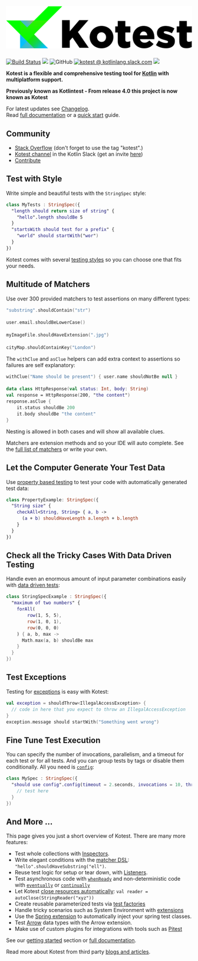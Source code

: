 ![Kotest](doc/logo7-with-text.png)
==========

[![Build Status](https://github.com/kotest/kotest/workflows/build/badge.svg)](https://github.com/kotest/kotest/actions)
[<img src="https://img.shields.io/maven-central/v/io.kotest/kotest-framework-api-jvm.svg?label=latest%20release"/>](http://search.maven.org/#search|ga|1|kotest)
![GitHub](https://img.shields.io/github/license/kotest/kotest)
[![kotest @ kotlinlang.slack.com](https://img.shields.io/static/v1?label=kotlinlang&message=kotest&color=blue&logo=slack)](https://kotlinlang.slack.com/archives/CT0G9SD7Z)
[<img src="https://img.shields.io/nexus/s/https/oss.sonatype.org/io.kotest/kotest-framework-api.svg?label=latest%20snapshot"/>](https://oss.sonatype.org/content/repositories/snapshots/io/kotest/)

__Kotest is a flexible and comprehensive testing tool for [Kotlin](https://kotlinlang.org/) with multiplatform support.__

**Previously known as Kotlintest - From release 4.0 this project is now known as Kotest**


For latest updates see [Changelog](CHANGELOG.md).<br/>
Read [full documentation](doc/reference.md) or a [quick start](doc/reference.md#getting-started) guide.

Community
---------
* [Stack Overflow](http://stackoverflow.com/questions/tagged/kotest) (don't forget to use the tag "kotest".)
* [Kotest channel](https://kotlinlang.slack.com/messages/kotest) in the Kotlin Slack (get an invite [here](http://slack.kotlinlang.org/))
* [Contribute](https://github.com/kotest/kotest/wiki/contribute)

Test with Style
---------------

Write simple and beautiful tests with the `StringSpec` style:

```kotlin
class MyTests : StringSpec({
  "length should return size of string" {
    "hello".length shouldBe 5
  }
  "startsWith should test for a prefix" {
    "world" should startWith("wor")
  }
})
```

Kotest comes with several [testing styles](doc/reference.md#testing-styles) so you can choose one that fits your needs.

Multitude of Matchers
---------------------

Use over 300 provided matchers to test assertions on many different types:

```kotlin
"substring".shouldContain("str")

user.email.shouldBeLowerCase()

myImageFile.shouldHaveExtension(".jpg")

cityMap.shouldContainKey("London")
```

The `withClue` and `asClue` helpers can add extra context to assertions so failures are self explanatory:

```kotlin
withClue("Name should be present") { user.name shouldNotBe null }

data class HttpResponse(val status: Int, body: String)
val response = HttpResponse(200, "the content")
response.asClue {
    it.status shouldBe 200
    it.body shouldBe "the content"
}
```

Nesting is allowed in both cases and will show all available clues.

Matchers are extension methods and so your IDE will auto complete. See the [full list of matchers](doc/matchers.md) or write your own.

Let the Computer Generate Your Test Data
----------------------------------------

Use [property based testing](doc/property_testing.md) to test your code with automatically generated test data:

```kotlin
class PropertyExample: StringSpec({
  "String size" {
    checkAll<String, String> { a, b ->
      (a + b) shouldHaveLength a.length + b.length
    }
  }
})
```

Check all the Tricky Cases With Data Driven Testing
--------------------------

Handle even an enormous amount of input parameter combinations easily with [data driven tests](doc/data_driven_testing.md):

```kotlin
class StringSpecExample : StringSpec({
  "maximum of two numbers" {
    forAll(
        row(1, 5, 5),
        row(1, 0, 1),
        row(0, 0, 0)
    ) { a, b, max ->
      Math.max(a, b) shouldBe max
    }
  }
})
```

Test Exceptions
---------------

Testing for [exceptions](doc/reference.md#exceptions) is easy with Kotest:

```kotlin
val exception = shouldThrow<IllegalAccessException> {
  // code in here that you expect to throw an IllegalAccessException
}
exception.message should startWith("Something went wrong")
```

Fine Tune Test Execution
------------------------

You can specify the number of invocations, parallelism, and a timeout for each test or for all tests.
And you can group tests by tags or disable them conditionally.
All you need is [`config`](doc/reference.md#config):

```kotlin
class MySpec : StringSpec({
  "should use config".config(timeout = 2.seconds, invocations = 10, threads = 2, tags = setOf(Database, Linux)) {
    // test here
  }
})
```

And More ...
------------

This page gives you just a short overview of Kotest. There are many more features:

* Test whole collections with [Inspectors](doc/reference.md#inspectors).
* Write elegant conditions with the [matcher DSL](doc/reference.md#matchers-and-assertions): `"hello".shouldHaveSubstring("ell")`.
* Reuse test logic for setup or tear down, with [Listeners](doc/reference.md#listeners).
* Test asynchronous code with [`whenReady`](doc/reference.md#whenReady) and non-deterministic code with [`eventually`](doc/nondeterministic.md) or [`continually`](doc/nondeterministic.md)
* Let Kotest [close resources automatically](doc/reference.md#autoclose): `val reader = autoClose(StringReader("xyz"))`
* Create reusable parameterized tests via [test factories](doc/reference.md#test-factories)
* Handle tricky scenarios such as System Environment with [extensions](doc/extensions.md)
* Use the [Spring extension](doc/extensions.md#Spring) to automatically inject your spring test classes.
* Test [Arrow](doc/extensions.md#Arrow) data types with the Arrow extension.
* Make use of custom plugins for integrations with tools such as [Pitest](doc/plugins.md#Pitest)

See our [getting started](doc/reference.md#getting-started) section or [full documentation](doc/reference.md).

Read more about Kotest from third party [blogs and articles](doc/blogs.md).
